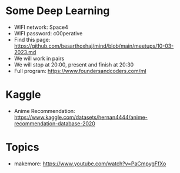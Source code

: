# Some Deep Learning

- WIFI network: Space4
- WIFI password: c00perative
- Find this page: https://github.com/besarthoxhaj/mind/blob/main/meetups/10-03-2023.md
- We will work in pairs
- We will stop at 20:00, present and finish at 20:30
- Full program: https://www.foundersandcoders.com/ml

# Kaggle

- Anime Recommendation: https://www.kaggle.com/datasets/hernan4444/anime-recommendation-database-2020

# Topics

- makemore: https://www.youtube.com/watch?v=PaCmpygFfXo
